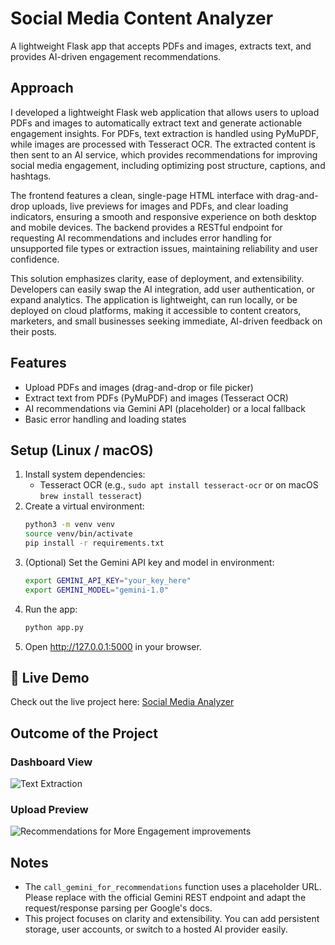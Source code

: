 
# Social Media Content Analyzer

A lightweight Flask app that accepts PDFs and images, extracts text, and provides AI-driven engagement recommendations.

## Approach

I developed a lightweight Flask web application that allows users to upload PDFs and images to automatically extract text and generate actionable engagement insights. For PDFs, text extraction is handled using PyMuPDF, while images are processed with Tesseract OCR. The extracted content is then sent to an AI service, which provides recommendations for improving social media engagement, including optimizing post structure, captions, and hashtags.

The frontend features a clean, single-page HTML interface with drag-and-drop uploads, live previews for images and PDFs, and clear loading indicators, ensuring a smooth and responsive experience on both desktop and mobile devices. The backend provides a RESTful endpoint for requesting AI recommendations and includes error handling for unsupported file types or extraction issues, maintaining reliability and user confidence.

This solution emphasizes clarity, ease of deployment, and extensibility. Developers can easily swap the AI integration, add user authentication, or expand analytics. The application is lightweight, can run locally, or be deployed on cloud platforms, making it accessible to content creators, marketers, and small businesses seeking immediate, AI-driven feedback on their posts.


## Features
- Upload PDFs and images (drag-and-drop or file picker)
- Extract text from PDFs (PyMuPDF) and images (Tesseract OCR)
- AI recommendations via Gemini API (placeholder) or a local fallback
- Basic error handling and loading states

## Setup (Linux / macOS)
1. Install system dependencies:
   - Tesseract OCR (e.g., `sudo apt install tesseract-ocr` or on macOS `brew install tesseract`)
2. Create a virtual environment:
   ```bash
   python3 -m venv venv
   source venv/bin/activate
   pip install -r requirements.txt
   ```
3. (Optional) Set the Gemini API key and model in environment:
   ```bash
   export GEMINI_API_KEY="your_key_here"
   export GEMINI_MODEL="gemini-1.0"
   ```
4. Run the app:
   ```bash
   python app.py
   ```
5. Open http://127.0.0.1:5000 in your browser.

   
## 🚀 Live Demo

Check out the live project here: [Social Media Analyzer](https://social-media-content-analyzer-4.onrender.com/)


## Outcome of the Project

### Dashboard View
![Text Extraction](https://github.com/user-attachments/assets/b8f13da5-5de3-43d0-af04-2f856f670669)


### Upload Preview
![Recommendations for More Engagement improvements](https://github.com/user-attachments/assets/e6812a7c-a70b-404d-a2a3-f1a2aa9fa97b)



## Notes
- The `call_gemini_for_recommendations` function uses a placeholder URL. Please replace with the official Gemini REST endpoint and adapt the request/response parsing per Google's docs.
- This project focuses on clarity and extensibility. You can add persistent storage, user accounts, or switch to a hosted AI provider easily.
